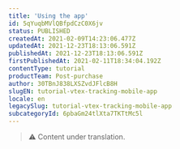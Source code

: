 ```yaml
---
title: 'Using the app'
id: 5qYuqbMVlQBfpdCzC0X6jv
status: PUBLISHED
createdAt: 2021-02-09T14:23:06.477Z
updatedAt: 2021-12-23T18:13:06.591Z
publishedAt: 2021-12-23T18:13:06.591Z
firstPublishedAt: 2021-02-11T18:34:04.192Z
contentType: tutorial
productTeam: Post-purchase
author: 30TBnJ838LXSZvdJFlcB8H
slugEN: tutorial-vtex-tracking-mobile-app
locale: en
legacySlug: tutorial-vtex-tracking-mobile-app
subcategoryId: 6pbaGm24tlXta7TKTtMc5l
---
```


>⚠️ Content under translation.
